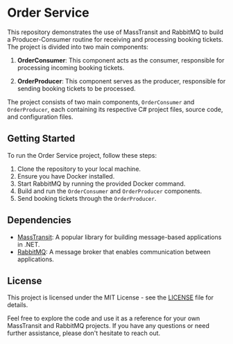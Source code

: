 # Order Service

This repository demonstrates the use of MassTransit and RabbitMQ to build a Producer-Consumer routine for receiving and processing booking tickets. The project is divided into two main components:

1. **OrderConsumer**: This component acts as the consumer, responsible for processing incoming booking tickets.

2. **OrderProducer**: This component serves as the producer, responsible for sending booking tickets to be processed.

The project consists of two main components, `OrderConsumer` and `OrderProducer`, each containing its respective C# project files, source code, and configuration files.

## Getting Started

To run the Order Service project, follow these steps:

1. Clone the repository to your local machine.
2. Ensure you have Docker installed.
3. Start RabbitMQ by running the provided Docker command.
4. Build and run the `OrderConsumer` and `OrderProducer` components.
5. Send booking tickets through the `OrderProducer`.

## Dependencies

- [MassTransit](https://masstransit-project.com/): A popular library for building message-based applications in .NET.
- [RabbitMQ](https://www.rabbitmq.com/): A message broker that enables communication between applications.

## License

This project is licensed under the MIT License - see the [LICENSE](LICENSE) file for details.

Feel free to explore the code and use it as a reference for your own MassTransit and RabbitMQ projects. If you have any questions or need further assistance, please don't hesitate to reach out.
